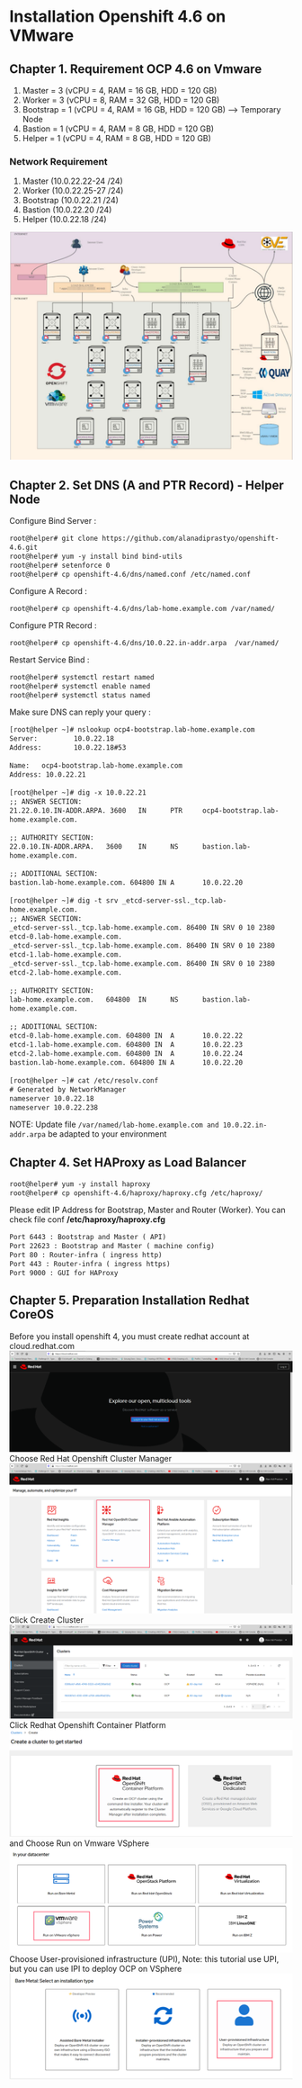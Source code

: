 # Installation Openshift 4.6  on VMware

## Chapter 1. Requirement OCP 4.6 on Vmware
1. Master 	= 3 (vCPU = 4, RAM = 16 GB, HDD = 120 GB)
2. Worker	= 3 (vCPU = 8, RAM = 32 GB, HDD = 120 GB)
3. Bootstrap	= 1 (vCPU = 4, RAM = 16 GB, HDD = 120 GB) --> Temporary Node
4. Bastion	= 1 (vCPU = 4, RAM = 8 GB, HDD = 120 GB)
5. Helper	= 1 (vCPU = 4, RAM = 8 GB, HDD = 120 GB)

### Network Requirement
1. Master 	(10.0.22.22-24 /24)
2. Worker 	(10.0.22.25-27 /24)
3. Bootstrap	(10.0.22.21 /24)
4. Bastion	(10.0.22.20 /24)
5. Helper	(10.0.22.18 /24)

![Arch_OCP_4.X](https://raw.githubusercontent.com/alanadiprastyo/openshift-4.6/master/gambar/topologi-ocp.png)

## Chapter 2. Set DNS (A and PTR Record) - Helper Node
Configure Bind Server :
```
root@helper# git clone https://github.com/alanadiprastyo/openshift-4.6.git
root@helper# yum -y install bind bind-utils
root@helper# setenforce 0
root@helper# cp openshift-4.6/dns/named.conf /etc/named.conf
```
Configure A Record :
```
root@helper# cp openshift-4.6/dns/lab-home.example.com /var/named/
```
Configure PTR Record :
```
root@helper# cp openshift-4.6/dns/10.0.22.in-addr.arpa  /var/named/
```
Restart Service Bind :
```
root@helper# systemctl restart named
root@helper# systemctl enable named
root@helper# systemctl status named
```
Make sure DNS can reply your query :
```
[root@helper ~]# nslookup ocp4-bootstrap.lab-home.example.com
Server:         10.0.22.18
Address:        10.0.22.18#53

Name:   ocp4-bootstrap.lab-home.example.com
Address: 10.0.22.21

[root@helper ~]# dig -x 10.0.22.21
;; ANSWER SECTION:
21.22.0.10.IN-ADDR.ARPA. 3600   IN      PTR     ocp4-bootstrap.lab-home.example.com.

;; AUTHORITY SECTION:
22.0.10.IN-ADDR.ARPA.   3600    IN      NS      bastion.lab-home.example.com.

;; ADDITIONAL SECTION:
bastion.lab-home.example.com. 604800 IN A       10.0.22.20

[root@helper ~]# dig -t srv _etcd-server-ssl._tcp.lab-home.example.com.
;; ANSWER SECTION:
_etcd-server-ssl._tcp.lab-home.example.com. 86400 IN SRV 0 10 2380 etcd-0.lab-home.example.com.
_etcd-server-ssl._tcp.lab-home.example.com. 86400 IN SRV 0 10 2380 etcd-1.lab-home.example.com.
_etcd-server-ssl._tcp.lab-home.example.com. 86400 IN SRV 0 10 2380 etcd-2.lab-home.example.com.

;; AUTHORITY SECTION:
lab-home.example.com.   604800  IN      NS      bastion.lab-home.example.com.

;; ADDITIONAL SECTION:
etcd-0.lab-home.example.com. 604800 IN  A       10.0.22.22
etcd-1.lab-home.example.com. 604800 IN  A       10.0.22.23
etcd-2.lab-home.example.com. 604800 IN  A       10.0.22.24
bastion.lab-home.example.com. 604800 IN A       10.0.22.20

[root@helper ~]# cat /etc/resolv.conf
# Generated by NetworkManager
nameserver 10.0.22.18
nameserver 10.0.22.238
```
NOTE: Update file `/var/named/lab-home.example.com and 10.0.22.in-addr.arpa` be adapted to your environment 

## Chapter 4. Set HAProxy as Load Balancer
```
root@helper# yum -y install haproxy
root@helper# cp openshift-4.6/haproxy/haproxy.cfg /etc/haproxy/
```
Please edit IP Address for Bootstrap, Master and Router (Worker).
You can check file conf **/etc/haproxy/haproxy.cfg**

```
Port 6443 : Bootstrap and Master ( API)
Port 22623 : Bootstrap and Master ( machine config)
Port 80 : Router-infra ( ingress http)
Port 443 : Router-infra ( ingress https)
Port 9000 : GUI for HAProxy
```

## Chapter 5. Preparation Installation Redhat CoreOS
Before you install openshift 4, you must create redhat account at cloud.redhat.com
![Cloud_Redhat](https://raw.githubusercontent.com/alanadiprastyo/openshift-4.6/master/gambar/cloud-redhat.png)
Choose Red Hat Openshift Cluster Manager
![Cloud_Redhat](https://raw.githubusercontent.com/alanadiprastyo/openshift-4.6/master/gambar/rhocp-4.png)
Click Create Cluster
![Cloud_Redhat](https://raw.githubusercontent.com/alanadiprastyo/openshift-4.6/master/gambar/create-cluster.png)
Click Redhat Openshift Container Platform
![Cloud_Redhat](https://raw.githubusercontent.com/alanadiprastyo/openshift-4.6/master/gambar/rhocp-deploy.png)
and Choose Run on Vmware VSphere
![Cloud_Redhat](https://raw.githubusercontent.com/alanadiprastyo/openshift-4.6/master/gambar/rhocp-vmware.png)
Choose User-provisioned infrastructure (UPI), Note: this tutorial use UPI, but you can use IPI to deploy OCP on VSphere
![Cloud_Redhat](https://raw.githubusercontent.com/alanadiprastyo/openshift-4.6/master/gambar/vmware-upi.png)
